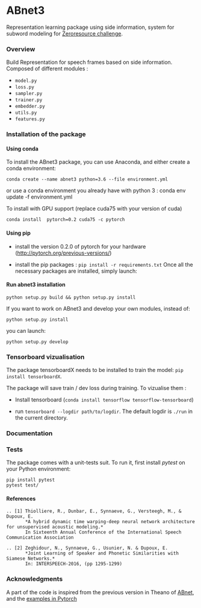 # ABnet3

Representation learning package using side information, system for subword modeling for [Zeroresource challenge](http://sapience.dec.ens.fr/bootphon/2017/index.html).

### Overview

<!-- **Sense of Place** is a feeling or perception held by people about a location: some characteristics of a place can
be perceived at first sight, such as wealth or safety. Lately, there has been recent interest in predicting these
human judgments with computer vision techniques [Ordonez and Berg 2014].

The **CNN architecture with the NetVLAD** layer from [Arandjelović et al. 2016] significantly outperforms
non-learnt image representations as well as off-the-shelf CNN descriptors, and improves over the state-of-the-
art on challenging image retrieval benchmarks. The goal of this project is to transfer the CNN representation
learnt for Visual Place Recognition to predict human judgments of safety and wealth of locations. -->

Build Representation for speech frames based on side information. Composed of different modules :

* `model.py`
* `loss.py`
* `sampler.py`
* `trainer.py`
* `embedder.py`
* `utils.py`
* `features.py`

### Installation of the package

#### Using conda

To install the ABnet3 package, you can use Anaconda, and either create a conda environment:

    conda create --name abnet3 python=3.6 --file environment.yml

or use a conda environment you already have with python 3 :
    conda env update -f environment.yml

To install with GPU support (replace cuda75 with your version of cuda)

    conda install  pytorch=0.2 cuda75 -c pytorch

#### Using pip

- install the version 0.2.0 of pytorch for your hardware (http://pytorch.org/previous-versions/)

- install the pip packages : `pip install -r requirements.txt`
Once all the necessary packages are installed, simply launch:

#### Run abnet3 installation

    python setup.py build && python setup.py install

If you want to work on ABnet3 and develop your own modules, instead of:

    python setup.py install

you can launch:

    python setup.py develop

### Tensorboard vizualisation

The package tensorboardX needs to be installed to train the model: `pip install tensorboardX`.

The package will save train / dev loss during training. To vizualise them :

- Install tensorboard (`conda install tensorflow tensorflow-tensorboard`)

- run `tensorboard --logdir path/to/logdir`.
The default logdir is `./run` in the current directory.

### Documentation

### Tests

The package comes with a unit-tests suit. To run it, first install *pytest* on your Python environment:

    pip install pytest
    pytest test/

#### References

    .. [1] Thiolliere, R., Dunbar, E., Synnaeve, G., Versteegh, M., & Dupoux, E.
           *A hybrid dynamic time warping-deep neural network architecture for unsupervised acoustic modeling.*
           In Sixteenth Annual Conference of the International Speech Communication Association

    .. [2] Zeghidour, N., Synnaeve, G., Usunier, N. & Dupoux, E.
           *Joint Learning of Speaker and Phonetic Similarities with Siamese Networks.*
           In: INTERSPEECH-2016, (pp 1295-1299)



### Acknowledgments
A part of the code is inspired from the previous version in Theano of  [ABnet](https://github.com/bootphon/abnet2), and the [examples in Pytorch](https://github.com/pytorch/examples)
